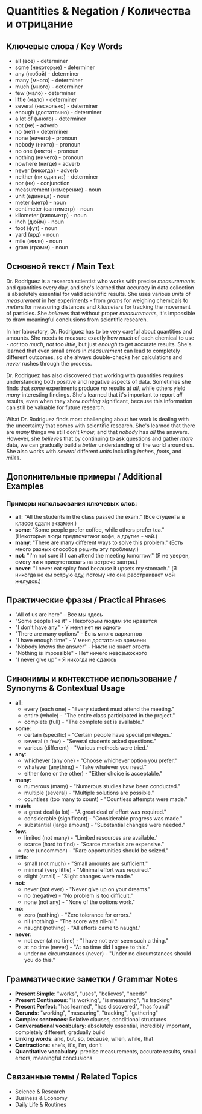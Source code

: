 # Quantities & Negation / Количества и отрицание

## Ключевые слова / Key Words
- all (все) - determiner
- some (некоторые) - determiner
- any (любой) - determiner
- many (много) - determiner
- much (много) - determiner
- few (мало) - determiner
- little (мало) - determiner
- several (несколько) - determiner
- enough (достаточно) - determiner
- a lot of (много) - determiner
- not (не) - adverb
- no (нет) - determiner
- none (ничего) - pronoun
- nobody (никто) - pronoun
- no one (никто) - pronoun
- nothing (ничего) - pronoun
- nowhere (нигде) - adverb
- never (никогда) - adverb
- neither (ни один из) - determiner
- nor (ни) - conjunction
- measurement (измерение) - noun
- unit (единица) - noun
- meter (метр) - noun
- centimeter (сантиметр) - noun
- kilometer (километр) - noun
- inch (дюйм) - noun
- foot (фут) - noun
- yard (ярд) - noun
- mile (миля) - noun
- gram (грамм) - noun

## Основной текст / Main Text

Dr. Rodriguez is a research scientist who works with precise *measurement*s and quantities every day, and she's learned that accuracy in data collection is absolutely essential for valid scientific results. She uses various *unit*s of *measurement* in her experiments - from *gram*s for weighing chemicals to *meter*s for measuring distances and *kilometer*s for tracking the movement of particles. She *believe*s that without proper *measurement*s, it's impossible to draw meaningful conclusions from scientific research.

In her laboratory, Dr. Rodriguez has to be very careful about quantities and amounts. She needs to measure exactly how *much* of each chemical to use - *not* too *much*, *not* too *little*, but just *enough* to get accurate results. She's learned that even small errors in *measurement* can lead to completely different outcomes, so she always double-checks her calculations and *never* rushes through the process.

Dr. Rodriguez has also discovered that working with quantities requires understanding both positive and negative aspects of data. Sometimes she finds that *some* experiments produce *no* results at *all*, while others yield *many* interesting findings. She's learned that it's important to report *all* results, even when they show *nothing* significant, because this information can still be valuable for future research.

What Dr. Rodriguez finds most challenging about her work is dealing with the uncertainty that comes with scientific research. She's learned that there are *many* things we still don't *know*, and that *nobody* has *all* the answers. However, she *believe*s that by continuing to ask questions and gather *more* data, we can gradually build a *better* understanding of the world around us. She also works with *several* different *unit*s including *inch*es, *foot*s, and *mile*s.

## Дополнительные примеры / Additional Examples

### Примеры использования ключевых слов:
- **all**: "All the students in the class passed the exam." (Все студенты в классе сдали экзамен.)
- **some**: "Some people prefer coffee, while others prefer tea." (Некоторые люди предпочитают кофе, а другие - чай.)
- **many**: "There are many different ways to solve this problem." (Есть много разных способов решить эту проблему.)
- **not**: "I'm not sure if I can attend the meeting tomorrow." (Я не уверен, смогу ли я присутствовать на встрече завтра.)
- **never**: "I never eat spicy food because it upsets my stomach." (Я никогда не ем острую еду, потому что она расстраивает мой желудок.)

## Практические фразы / Practical Phrases

- "All of us are here" - Все мы здесь
- "Some people like it" - Некоторым людям это нравится
- "I don't have any" - У меня нет ни одного
- "There are many options" - Есть много вариантов
- "I have enough time" - У меня достаточно времени
- "Nobody knows the answer" - Никто не знает ответа
- "Nothing is impossible" - Нет ничего невозможного
- "I never give up" - Я никогда не сдаюсь

## Синонимы и контекстное использование / Synonyms & Contextual Usage

- **all**: 
  - every (each one) - "Every student must attend the meeting."
  - entire (whole) - "The entire class participated in the project."
  - complete (full) - "The complete set is available."
- **some**: 
  - certain (specific) - "Certain people have special privileges."
  - several (a few) - "Several students asked questions."
  - various (different) - "Various methods were tried."
- **any**: 
  - whichever (any one) - "Choose whichever option you prefer."
  - whatever (anything) - "Take whatever you need."
  - either (one or the other) - "Either choice is acceptable."
- **many**: 
  - numerous (many) - "Numerous studies have been conducted."
  - multiple (several) - "Multiple solutions are possible."
  - countless (too many to count) - "Countless attempts were made."
- **much**: 
  - a great deal (a lot) - "A great deal of effort was required."
  - considerable (significant) - "Considerable progress was made."
  - substantial (large amount) - "Substantial changes were needed."
- **few**: 
  - limited (not many) - "Limited resources are available."
  - scarce (hard to find) - "Scarce materials are expensive."
  - rare (uncommon) - "Rare opportunities should be seized."
- **little**: 
  - small (not much) - "Small amounts are sufficient."
  - minimal (very little) - "Minimal effort was required."
  - slight (small) - "Slight changes were made."
- **not**: 
  - never (not ever) - "Never give up on your dreams."
  - no (negative) - "No problem is too difficult."
  - none (not any) - "None of the options work."
- **no**: 
  - zero (nothing) - "Zero tolerance for errors."
  - nil (nothing) - "The score was nil-nil."
  - naught (nothing) - "All efforts came to naught."
- **never**: 
  - not ever (at no time) - "I have not ever seen such a thing."
  - at no time (never) - "At no time did I agree to this."
  - under no circumstances (never) - "Under no circumstances should you do this."

## Грамматические заметки / Grammar Notes

- **Present Simple**: "works", "uses", "believes", "needs"
- **Present Continuous**: "is working", "is measuring", "is tracking"
- **Present Perfect**: "has learned", "has discovered", "has found"
- **Gerunds**: "working", "measuring", "tracking", "gathering"
- **Complex sentences**: Relative clauses, conditional structures
- **Conversational vocabulary**: absolutely essential, incredibly important, completely different, gradually build
- **Linking words**: and, but, so, because, when, while, that
- **Contractions**: she's, it's, I'm, don't
- **Quantitative vocabulary**: precise measurements, accurate results, small errors, meaningful conclusions

## Связанные темы / Related Topics

- Science & Research
- Business & Economy
- Daily Life & Routines
